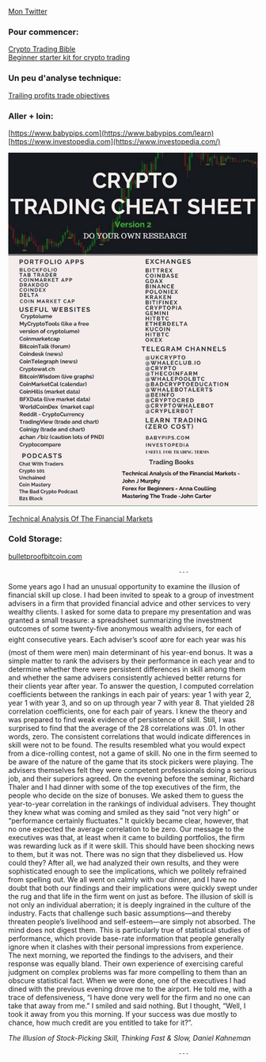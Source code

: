 [Mon Twitter](https://twitter.com/JonWaitz)
### Pour commencer:
  [Crypto Trading Bible](https://hackernoon.com/the-cryptocurrency-trading-bible-43d0c57e3fe6) <br>
  [Beginner starter kit for crypto trading](https://alunacrypto.blogspot.fr/2017/06/essential-beginners-starter-kit-for-cryptocurrency-trading-bitcoin-altcoins-ethereum.html)

### Un peu d'analyse technique:
  [Trailing profits trade objectives](https://cryptoyoda1338.wordpress.com/2017/08/10/trailing-profits-trade-objectives/)

### Aller + loin:
  [https://www.babypips.com](https://www.babypips.com/learn) <br>
  [https://www.investopedia.com](https://www.investopedia.com/)

![Crypto Trading Cheat Shit](https://github.com/JonMary/Cryptos/blob/master/lol.jpg?raw=true)

[Technical Analysis Of The Financial Markets](https://cdn.preterhuman.net/texts/unsorted2/Stock%20books%20029/John%20J%20Murphy%20-%20Technical%20Analysis%20Of%20The%20Financial%20Markets.pdf)

### Cold Storage:
[bulletproofbitcoin.com](http://bulletproofbitcoin.com/)


                                                    ---
                                                    
Some years ago I had an unusual opportunity to examine the illusion of financial skill up close. I had been invited to speak to a group of investment advisers in a firm that provided financial advice and other services to very wealthy clients. I asked for some data to prepare my presentation and was granted a small treasure: a spreadsheet summarizing the investment outcomes of some twenty-five anonymous wealth advisers, for each of eight consecutive years. Each adviser’s scoof ဆre for each year was his (most of them were men) main determinant of his year-end bonus. It was a simple matter to rank the advisers by their performance in each year and to determine whether there were persistent differences in skill among them and whether the same advisers consistently achieved better returns for their clients year after year.
To answer the question, I computed correlation coefficients between the rankings in each pair of years: year 1 with year 2, year 1 with year 3, and so on up through year 7 with year 8. That yielded 28 correlation coefficients, one for each pair of years. I knew the theory and was prepared to find weak evidence of persistence of skill. Still, I was surprised to find that the average of the 28 correlations was .01. In other words, zero. The consistent correlations that would indicate differences in skill were not to be found. The results resembled what you would expect from a dice-rolling contest, not a game of skill.
No one in the firm seemed to be aware of the nature of the game that its stock pickers were playing. The advisers themselves felt they were competent professionals doing a serious job, and their superiors agreed. On the evening before the seminar, Richard Thaler and I had dinner with some of the top executives of the firm, the people who decide on the size of bonuses. We asked them to guess the year-to-year correlation in the rankings of individual advisers. They thought they knew what was coming and smiled as they said “not very high” or “performance certainly fluctuates.” It quickly became clear, however, that no one expected the average correlation to be zero.
Our message to the executives was that, at least when it came to building portfolios, the firm was rewarding luck as if it were skill. This should have been shocking news to them, but it was not. There was no sign that they disbelieved us. How could they? After all, we had analyzed their own results, and they were sophisticated enough to see the implications, which we politely refrained from spelling out. We all went on calmly with our dinner, and I have no doubt that both our findings and their implications were quickly swept under the rug and that life in the firm went on just as before. The illusion of skill is not only an individual aberration; it is deeply ingrained in the culture of the industry. Facts that challenge such basic assumptions—and thereby threaten people’s livelihood and self-esteem—are simply not absorbed. The mind does not digest them. This is particularly true of statistical studies of performance, which provide base-rate information that people generally ignore when it clashes with their personal impressions from experience.
The next morning, we reported the findings to the advisers, and their response was equally bland. Their own experience of exercising careful judgment on complex problems was far more compelling to them than an obscure statistical fact. When we were done, one of the executives I had dined with the previous evening drove me to the airport. He told me, with a trace of defensiveness, “I have done very well for the firm and no one can take that away from me.” I smiled and said nothing. But I thought, “Well, I took it away from you this morning. If your success was due mostly to chance, how much credit are you entitled to take for it?”.

_The Illusion of Stock-Picking Skill,
Thinking Fast & Slow, Daniel Kahneman_

                                                    ---

